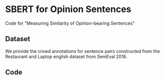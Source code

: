 # SBERT for Opinion Sentences
Code for "Measuring Similarity of Opinion-bearing Sentences"

## Dataset
We provide the crowd annotations for sentence pairs constructed from the Restaurant and Laptop english dataset from SemEval 2016. 

## Code
